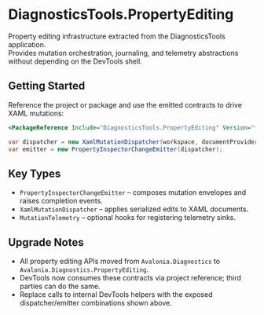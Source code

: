# DiagnosticsTools.PropertyEditing

Property editing infrastructure extracted from the DiagnosticsTools application.  
Provides mutation orchestration, journaling, and telemetry abstractions without depending on the DevTools shell.

## Getting Started

Reference the project or package and use the emitted contracts to drive XAML mutations:

```xml
<PackageReference Include="DiagnosticsTools.PropertyEditing" Version="*" />
```

```csharp
var dispatcher = new XamlMutationDispatcher(workspace, documentProvider);
var emitter = new PropertyInspectorChangeEmitter(dispatcher);
```

## Key Types

- `PropertyInspectorChangeEmitter` – composes mutation envelopes and raises completion events.
- `XamlMutationDispatcher` – applies serialized edits to XAML documents.
- `MutationTelemetry` – optional hooks for registering telemetry sinks.

## Upgrade Notes

- All property editing APIs moved from `Avalonia.Diagnostics` to `Avalonia.Diagnostics.PropertyEditing`.
- DevTools now consumes these contracts via project reference; third parties can do the same.
- Replace calls to internal DevTools helpers with the exposed dispatcher/emitter combinations shown above.
